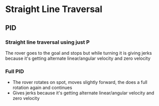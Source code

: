 # Straight Line Traversal



## PID
### Straight line traversal using just P 

The rover goes to the goal and stops but while turning it is giving jerks because it's getting alternate linear/angular velocity and zero velocity

### Full PID

- The rover rotates on spot, moves slightly forward, the does a full rotation again and continues
- Gives jerks because it's getting alternate linear/angular velocity and zero velocity
